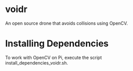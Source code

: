 # voidr
An open source drone that avoids collisions using OpenCV.

# Installing Dependencies
To work with OpenCV on Pi, execute the script install_dependencies_voidr.sh.
